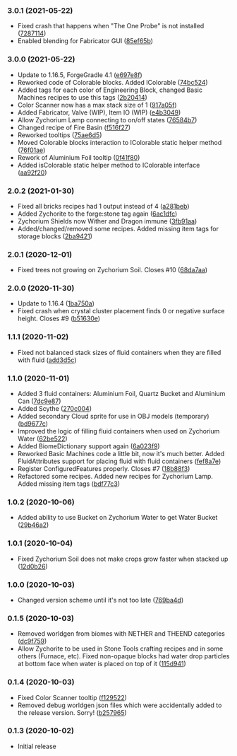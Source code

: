 ### 3.0.1 (2021-05-22)

* Fixed crash that happens when "The One Probe" is not installed ([7287114](https://github.com/nikita488/ZYCraft/commit/72871148f71bc8abea20173097a55d39180bdceb))
* Enabled blending for Fabricator GUI ([85ef65b](https://github.com/nikita488/ZYCraft/commit/85ef65b9ebc02716489200dc37df861a18d96cce))

### 3.0.0 (2021-05-22)

* Update to 1.16.5, ForgeGradle 4.1 ([e697e8f](https://github.com/nikita488/ZYCraft/commit/e697e8f545eb993fe203e5b05016d47e8ba0aeb7))
* Reworked code of Colorable blocks. Added IColorable ([74bc524](https://github.com/nikita488/ZYCraft/commit/74bc52401610e44bbab0d38a4a8772424bdc4bd3))
* Added tags for each color of Engineering Block, changed Basic Machines recipes to use this tags ([2b20414](https://github.com/nikita488/ZYCraft/commit/2b204149e0e6a3eb102402c6dcf08a7e6239bf89))
* Color Scanner now has a max stack size of 1 ([917a05f](https://github.com/nikita488/ZYCraft/commit/917a05f2582e8799a546336080e39acde48d8532))
* Added Fabricator, Valve (WIP), Item IO (WIP) ([e4b3049](https://github.com/nikita488/ZYCraft/commit/e4b3049f6bd6c7c0bc7d115de1ee70f5ed336cb8))
* Allow Zychorium Lamp connecting to on/off states ([76584b7](https://github.com/nikita488/ZYCraft/commit/76584b708c7dbecfb9032fd6c2d526d7382598c1))
* Changed recipe of Fire Basin ([f516f27](https://github.com/nikita488/ZYCraft/commit/f516f27b168269ed9c5551df8999f6d7813418ff))
* Reworked tooltips ([75ae6d5](https://github.com/nikita488/ZYCraft/commit/75ae6d5f8ad396712c3c071f390babff02ca7916))
* Moved Colorable blocks interaction to IColorable static helper method ([76f01ae](https://github.com/nikita488/ZYCraft/commit/76f01aecf0e80da807d2752a0410a6f05164cc2e))
* Rework of Aluminium Foil tooltip ([0f41f80](https://github.com/nikita488/ZYCraft/commit/0f41f80656357ca87eb5d34bf6302db79f81d236))
* Added isColorable static helper method to IColorable interface ([aa92f20](https://github.com/nikita488/ZYCraft/commit/aa92f20e03183847030a4b3e660ab228595b6fdd))

### 2.0.2 (2021-01-30)

* Fixed all bricks recipes had 1 output instead of 4 ([a281beb](https://github.com/nikita488/ZYCraft/commit/a281beb432c2504388c9191dcbeec094c178a26b))
* Added Zychorite to the forge:stone tag again ([6ac1dfc](https://github.com/nikita488/ZYCraft/commit/6ac1dfcf510a1c6b09598439caf4317816743093))
* Zychorium Shields now Wither and Dragon immune ([3fb91aa](https://github.com/nikita488/ZYCraft/commit/3fb91aa468bf6994ec954b68878ae7b24eced0fd))
* Added/changed/removed some recipes. Added missing item tags for storage blocks ([2ba9421](https://github.com/nikita488/ZYCraft/commit/2ba9421a21972acf545ca0090670281e221e3657))

### 2.0.1 (2020-12-01)

* Fixed trees not growing on Zychorium Soil. Closes #10 ([68da7aa](https://github.com/nikita488/ZYCraft/commit/68da7aa881123d6b77858acf11219edb9163081a))

### 2.0.0 (2020-11-30)

* Update to 1.16.4 ([1ba750a](https://github.com/nikita488/ZYCraft/commit/1ba750a9717ddfb607d25cc12253df3e7ee623d0))
* Fixed crash when crystal cluster placement finds 0 or negative surface height. Closes #9 ([b51630e](https://github.com/nikita488/ZYCraft/commit/b51630ee5d3a449f6763ef6e052fb4d75447c233))

### 1.1.1 (2020-11-02)

* Fixed not balanced stack sizes of fluid containers when they are filled with fluid ([add3d5c](https://github.com/nikita488/ZYCraft/commit/add3d5ca0153f1f2da13e85245d4959530980a08))

### 1.1.0 (2020-11-01)

* Added 3 fluid containers: Aluminium Foil, Quartz Bucket and Aluminium Can ([7dc9e87](https://github.com/nikita488/ZYCraft/commit/7dc9e87690a369e81c5bda7ff6345f0608af5191))
* Added Scythe ([270c004](https://github.com/nikita488/ZYCraft/commit/270c004d1c6c5ae5f8d4cdc0cbe7352eea64114a))
* Added secondary Cloud sprite for use in OBJ models (temporary) ([bd9677c](https://github.com/nikita488/ZYCraft/commit/bd9677c0c4120b6c3d39dd672f7d024353b581c5))
* Improved the logic of filling fluid containers when used on Zychorium Water ([62be522](https://github.com/nikita488/ZYCraft/commit/62be522caf770d640a693b98b9084e3c5df1a4df))
* Added BiomeDictionary support again ([6a023f9](https://github.com/nikita488/ZYCraft/commit/6a023f9f3124623433e5c5a1e2659dcae10ecea3))
* Reworked Basic Machines code a little bit, now it's much better. Added FluidAttributes support for placing fluid with fluid containers ([fef8a7e](https://github.com/nikita488/ZYCraft/commit/fef8a7eab8f8d55eb872b1654e2f79d9ca6c17ed))
* Register ConfiguredFeatures properly. Closes #7 ([18b88f3](https://github.com/nikita488/ZYCraft/commit/18b88f33ca660a1e1fdd091fc3d1f47ec66d8352))
* Refactored some recipes. Added new recipes for Zychorium Lamp. Added missing item tags ([bdf77c3](https://github.com/nikita488/ZYCraft/commit/bdf77c39dd07d2de3bc7ba91a4c3f9f771c3a863))

### 1.0.2 (2020-10-06)

* Added ability to use Bucket on Zychorium Water to get Water Bucket ([29b46a2](https://github.com/nikita488/ZYCraft/commit/29b46a21657df8fa46cecdf21ca7e9d7526be6b1))

### 1.0.1 (2020-10-04)

* Fixed Zychorium Soil does not make crops grow faster when stacked up ([12d0b26](https://github.com/nikita488/ZYCraft/commit/12d0b2653dd11846f21959349083476586f59962))

### 1.0.0 (2020-10-03)

* Changed version scheme until it's not too late ([769ba4d](https://github.com/nikita488/ZYCraft/commit/769ba4dab8c7b9ffcdc4cbbb5c920e58486bde2b))

### 0.1.5 (2020-10-03)

* Removed worldgen from biomes with NETHER and THEEND categories ([dc9f759](https://github.com/nikita488/ZYCraft/commit/dc9f759c439bdfd6ca329e1df5fff45e83d3e557))
* Allow Zychorite to be used in Stone Tools crafting recipes and in some others (Furnace, etc). Fixed non-opaque blocks had water drop particles at bottom face when water is placed on top of it ([115d941](https://github.com/nikita488/ZYCraft/commit/115d941404e24865f25891c7090e3f4e4b50c7b8))

### 0.1.4 (2020-10-03)

* Fixed Color Scanner tooltip ([f129522](https://github.com/nikita488/ZYCraft/commit/f12952205296a4529c1d4308d6ddd0aabb46f1cb))
* Removed debug worldgen json files which were accidentally added to the release version. Sorry! ([b257965](https://github.com/nikita488/ZYCraft/commit/b25796588cd5380625ac8e0ab0287fb0c7541910))

### 0.1.3 (2020-10-02)

* Initial release


